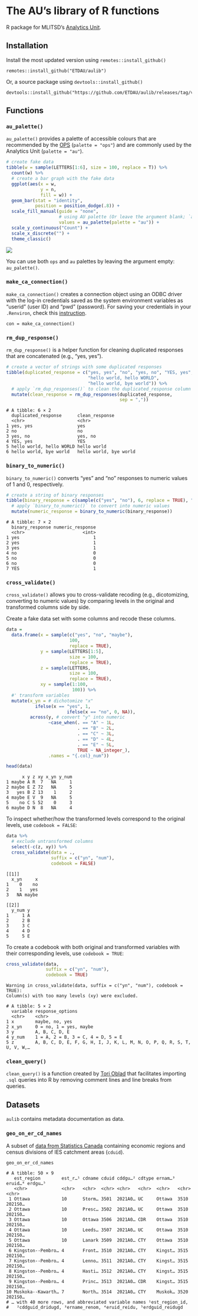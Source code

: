 The AU’s library of R functions
================

R package for MLITSD’s [Analytics Unit](https://intra.infogo.gov.on.ca/infogo/home.html#orgProfile/113819/en).

## Installation

Install the most updated version using `remotes::install_github()`

    remotes::install_github("ETDAU/aulib")

Or, a source package using `devtools::install_github()`

    devtools::install_github("https://github.com/ETDAU/aulib/releases/tag/v0.0.0.9000")

## Functions

### `au_palette()`

`au_palette()` provides a palette of accessible colours that are
recommended by the [OPS](https://intra.ontario.ca/tbs/ontario-logo)
(`palette = "ops"`) and are commonly used by the Analytics Unit
(`palette = "au"`).

``` r
# create fake data 
tibble(w = sample(LETTERS[1:6], size = 100, replace = T)) %>%
  count(w) %>% 
  # create a bar graph with the fake data  
  ggplot(aes(x = w,
             y = n,
             fill = w)) +
  geom_bar(stat = "identity",
           position = position_dodge(.8)) + 
  scale_fill_manual(guide = "none",
                    # using AU palette (Or leave the argument blank; `au_palette()`)
                    values = au_palette(palette = "au")) +
  scale_y_continuous("Count") +
  scale_x_discrete("") + 
  theme_classic()
```

![](README_files/figure-gfm/unnamed-chunk-1-1.png)<!-- -->

You can use both `ops` and `au` palettes by leaving the argument empty:
`au_palette()`.

### `make_ca_connection()`

`make_ca_connection()` creates a connection object using an ODBC driver
with the log-in credentials saved as the system environment variables as
“userid” (user ID) and “pwd” (password). For saving your credentials in
your `.Renviron`, check this
[instruction](https://github.com/ETDAU/aulib/blob/main/vignettes/odbc-credentials.Rmd).

    con = make_ca_connection()

### `rm_dup_response()`

`rm_dup_response()` is a helper function for cleaning duplicated
responses that are concatenated (e.g., “yes, yes”).

``` r
# create a vector of strings with some duplicated responses
tibble(duplicated_response = c("yes, yes", "no", "yes, no", "YES, yes",
                               "hello world, hello WORLD",
                               "hello world, bye world")) %>% 
  # apply `rm_dup_responses()` to clean the duplicated_response column  
  mutate(clean_response = rm_dup_responses(duplicated_response, 
                                           sep = ","))
```

    # A tibble: 6 × 2
      duplicated_response      clean_response        
      <chr>                    <chr>                 
    1 yes, yes                 yes                   
    2 no                       no                    
    3 yes, no                  yes, no               
    4 YES, yes                 YES                   
    5 hello world, hello WORLD hello world           
    6 hello world, bye world   hello world, bye world

### `binary_to_numeric()`

`binary_to_numeric()` converts “yes” and “no” responses to numeric
values of 1 and 0, respectively.

``` r
# create a string of binary responses
tibble(binary_response = c(sample(c("yes", "no"), 6, replace = TRUE), "YES")) %>% 
  # apply `binary_to_numeric()` to convert into numeric values 
  mutate(numeric_response = binary_to_numeric(binary_response))
```

    # A tibble: 7 × 2
      binary_response numeric_response
      <chr>                      <int>
    1 yes                            1
    2 yes                            1
    3 yes                            1
    4 no                             0
    5 no                             0
    6 no                             0
    7 YES                            1

### `cross_validate()`

`cross_validate()` allows you to cross-validate recoding (e.g.,
dicotomizing, converting to numeric values) by comparing levels in the
original and transformed columns side by side.

Create a fake data set with some columns and recode these columns.

``` r
data =
  data.frame(x = sample(c("yes", "no", "maybe"),
                        100,
                        replace = TRUE),
             y = sample(LETTERS[1:5],
                        size = 100,
                        replace = TRUE),
             z = sample(LETTERS,
                        size = 100,
                        replace = TRUE),
             xy = sample(1:100,
                         100)) %>%
  #' transform variables 
  mutate(x_yn = # dichotomize "x"
           ifelse(x == "yes", 1,
                       ifelse(x == "no", 0, NA)),
         across(y, # convert "y" into numeric
                ~case_when(. == "A" ~ 1L,
                           . == "B" ~ 2L,
                           . == "C" ~ 3L,
                           . == "D" ~ 4L,
                           . == "E" ~ 5L,
                           TRUE ~ NA_integer_),
                .names = "{.col}_num"))

head(data)
```

          x y z xy x_yn y_num
    1 maybe A R  7   NA     1
    2 maybe E Z 72   NA     5
    3   yes B Z 13    1     2
    4 maybe E V  9   NA     5
    5    no C S 52    0     3
    6 maybe D N  8   NA     4

To inspect whether/how the transformed levels correspond to the original
levels, use `codebook = FALSE`:

``` r
data %>% 
  # exclude untransformed columns
  select(-c(z, xy)) %>% 
  cross_validate(data = .,
                 suffix = c("yn", "num"),
                 codebook = FALSE)
```

    [[1]]
      x_yn     x
    1    0    no
    2    1   yes
    3   NA maybe

    [[2]]
      y_num y
    1     1 A
    2     2 B
    3     3 C
    4     4 D
    5     5 E

To create a codebook with both original and transformed variables with
their corresponding levels, use `codebook = TRUE`:

``` r
cross_validate(data,
               suffix = c("yn", "num"),
               codebook = TRUE)
```

    Warning in cross_validate(data, suffix = c("yn", "num"), codebook = TRUE):
    Column(s) with too many levels (xy) were excluded.

    # A tibble: 5 × 2
      variable response_options                                                     
      <chr>    <chr>                                                                
    1 x        maybe, no, yes                                                       
    2 x_yn     0 = no, 1 = yes, maybe                                               
    3 y        A, B, C, D, E                                                        
    4 y_num    1 = A, 2 = B, 3 = C, 4 = D, 5 = E                                    
    5 z        A, B, C, D, E, F, G, H, I, J, K, L, M, N, O, P, Q, R, S, T, U, V, W,…

### `clean_query()`

`clean_query()` is a function created by [Tori
Oblad](https://stackoverflow.com/a/58446028) that facilitates importing
`.sql` queries into R by removing comment lines and line breaks from
queries.

## Datasets

`aulib` contains metadata documentation as data.

### `geo_on_er_cd_names`

A subset of [data from Statistics
Canada](https://www12.statcan.gc.ca/census-recensement/2021/geo/aip-pia/attribute-attribs/index2021-eng.cfm?year=2021)
containing economic regions and census divisions of IES catchment areas
(`cduid`).

``` r
geo_on_er_cd_names
```

    # A tibble: 50 × 9
       est_region        est_r…¹ cdname cduid cddgu…² cdtype ernam…³ eruid…⁴ erdgu…⁵
       <chr>             <chr>   <chr>  <chr> <chr>   <chr>  <chr>   <chr>   <chr>  
     1 Ottawa            10      Storm… 3501  2021A0… UC     Ottawa  3510    2021S0…
     2 Ottawa            10      Presc… 3502  2021A0… UC     Ottawa  3510    2021S0…
     3 Ottawa            10      Ottawa 3506  2021A0… CDR    Ottawa  3510    2021S0…
     4 Ottawa            10      Leeds… 3507  2021A0… UC     Ottawa  3510    2021S0…
     5 Ottawa            10      Lanark 3509  2021A0… CTY    Ottawa  3510    2021S0…
     6 Kingston--Pembro… 4       Front… 3510  2021A0… CTY    Kingst… 3515    2021S0…
     7 Kingston--Pembro… 4       Lenno… 3511  2021A0… CTY    Kingst… 3515    2021S0…
     8 Kingston--Pembro… 4       Hasti… 3512  2021A0… CTY    Kingst… 3515    2021S0…
     9 Kingston--Pembro… 4       Princ… 3513  2021A0… CDR    Kingst… 3515    2021S0…
    10 Muskoka--Kawarth… 7       North… 3514  2021A0… CTY    Muskok… 3520    2021S0…
    # … with 40 more rows, and abbreviated variable names ¹​est_region_id,
    #   ²​cddguid_dridugd, ³​ername_renom, ⁴​eruid_reidu, ⁵​erdguid_reidugd
